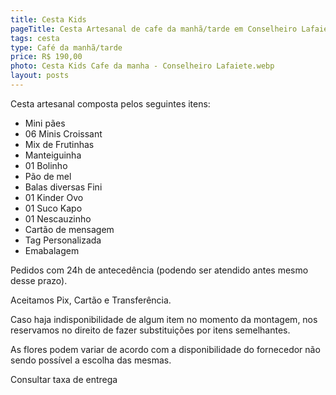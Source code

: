 ```yaml
---
title: Cesta Kids
pageTitle: Cesta Artesanal de cafe da manhã/tarde em Conselheiro Lafaiete MG | Memorare Cestas
tags: cesta
type: Café da manhã/tarde
price: R$ 190,00
photo: Cesta Kids Cafe da manha - Conselheiro Lafaiete.webp
layout: posts
---
```

Cesta artesanal composta pelos seguintes itens:

- Mini pães
- 06 Minis Croissant
- Mix de Frutinhas
- Manteiguinha
- 01 Bolinho
- Pão de mel
- Balas diversas Fini
- 01 Kinder Ovo
- 01 Suco Kapo
- 01 Nescauzinho
- Cartão de mensagem
- Tag Personalizada
- Emabalagem


Pedidos com 24h de antecedência (podendo ser atendido antes mesmo desse prazo). 

Aceitamos Pix, Cartão e Transferência. 

Caso haja indisponibilidade de algum item no momento da montagem, nos reservamos no direito de fazer substituições por itens semelhantes. 

As flores podem variar de acordo com a disponibilidade do fornecedor não sendo possível a escolha das mesmas. 

Consultar taxa de entrega
